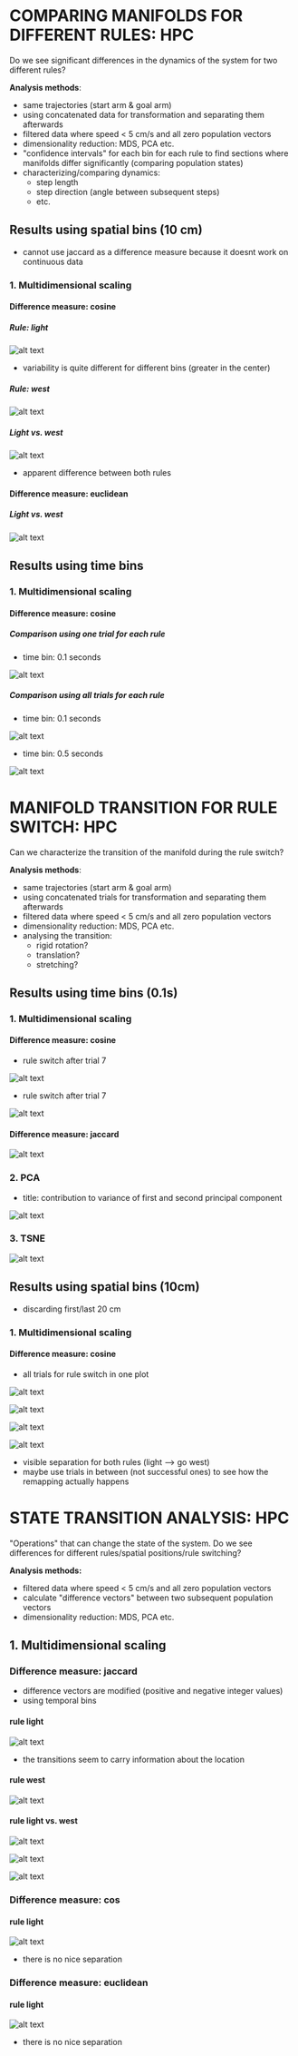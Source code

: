 # COMPARING MANIFOLDS FOR DIFFERENT RULES: HPC

Do we see significant differences in the dynamics of the system for two different rules?

**Analysis methods**:
* same trajectories (start arm & goal arm)
* using concatenated data for transformation and separating them afterwards
* filtered data where speed < 5 cm/s and all zero population vectors
* dimensionality reduction: MDS, PCA etc.
* "confidence intervals" for each bin for each rule to find sections where manifolds differ significantly (comparing population states)
* characterizing/comparing dynamics: 
    * step length
    * step direction (angle between subsequent steps)
    * etc.

## Results using spatial bins (10 cm)

* cannot use jaccard as a difference measure because it doesnt work on continuous data

### 1. Multidimensional scaling

#### Difference measure: cosine

##### Rule: light

![alt text](../plots/mjc189-1905-0517/man_compare_one_plot_light_MDS_cos_2D.png)

* variability is quite different for different bins (greater in the center)

##### Rule: west

![alt text](../plots/mjc189-1905-0517/man_compare_one_plot_west_MDS_cos_2D.png)

##### Light vs. west

![alt text](../plots/mjc189-1905-0517/man_compare_MDS_cos_3D.png)

* apparent difference between both rules

#### Difference measure: euclidean

##### Light vs. west
![alt text](../plots/mjc189-1905-0517/man_compare_MDS_euclidean_3Dspatial.png)

## Results using time bins

### 1. Multidimensional scaling

#### Difference measure: cosine

##### Comparison using one trial for each rule

* time bin: 0.1 seconds

![alt text](../plots/mjc189-1905-0517/man_compare_MDS_cos_one_trial_3D.png)

##### Comparison using all trials for each rule

* time bin: 0.1 seconds

![alt text](../plots/mjc189-1905-0517/man_compare_one_plot_MDS_cos_3Dtemporal.png)

* time bin: 0.5 seconds

![alt text](../plots/mjc189-1905-0517/man_compare_one_plot_MDS_cos_3Dtemporal0_5_time_bin.png)

# MANIFOLD TRANSITION FOR RULE SWITCH: HPC

Can we characterize the transition of the manifold during the rule switch?

**Analysis methods**:
* same trajectories (start arm & goal arm)
* using concatenated trials for transformation and separating them afterwards
* filtered data where speed < 5 cm/s and all zero population vectors
* dimensionality reduction: MDS, PCA etc.
* analysing the transition:
    * rigid rotation?
    * translation?
    * stretching?

## Results using time bins (0.1s)

### 1. Multidimensional scaling

#### Difference measure: cosine

* rule switch after trial 7

![alt text](../plots/mjc189-1905-0517/man_transition_mds_cos_2D.png)


* rule switch after trial 7

![alt text](../plots/mjc189-1905-0517/man_transition_mds_cos_3D.png)


#### Difference measure: jaccard

![alt text](../plots/mjc189-1905-0517/man_transition_MDS_jaccard_2D.png)

### 2. PCA

* title: contribution to variance of first and second principal component

![alt text](../plots/mjc189-1905-0517/man_transition_PCA__2D.png)


### 3. TSNE

![alt text](../plots/mjc189-1905-0517/man_transition_TSNE__2D.png)

## Results using spatial bins (10cm)
* discarding first/last 20 cm

### 1. Multidimensional scaling

#### Difference measure: cosine
* all trials for rule switch in one plot 

![alt text](../plots/mjc189-1905-0517/man_transition_one_plot_MDS_cos_2D.png)

![alt text](../plots/mjc189-1905-0517/man_transition_one_plot_MDS_cos_3D.png)

![alt text](../plots/mjc189-1905-0517/man_transition_MDS_cos_3Dspatial.png)

![alt text](../plots/mjc189-1905-0517/man_transition_MDS_cos_3Dspatial_colored_position.png)

* visible separation for both rules (light --> go west)
* maybe use trials in between (not successful ones) to see how the remapping actually happens

# STATE TRANSITION ANALYSIS: HPC

"Operations" that can change the state of the system. Do we see differences for different rules/spatial positions/rule switching? 

**Analysis methods:**
* filtered data where speed < 5 cm/s and all zero population vectors
* calculate "difference vectors" between two subsequent population vectors
* dimensionality reduction: MDS, PCA etc.


## 1. Multidimensional scaling
### Difference measure: jaccard
* difference vectors are modified (positive and negative integer values)
* using temporal bins
#### rule light

![alt text](../plots/mjc189-1905-0517/trans_analysis_light_MDS_jaccard_2Dtemporal.png)

* the transitions seem to carry information about the location

#### rule west

![alt text](../plots/mjc189-1905-0517/trans_analysis_west_MDS_jaccard_2Dtemporal.png)

#### rule light vs. west

![alt text](../plots/mjc189-1905-0517/trans_analysis_MDS_jaccard_3Dtemporal_no_position_coloring.png)

![alt text](../plots/mjc189-1905-0517/trans_analysis_MDS_jaccard_2Dtemporal.png)

![alt text](../plots/mjc189-1905-0517/trans_analysis_MDS_jaccard_3Dtemporal.png)

### Difference measure: cos

#### rule light

![alt text](../plots/mjc189-1905-0517/trans_analysis_light_MDS_cos_2Dtemporal.png)

* there is no nice separation

### Difference measure: euclidean

#### rule light

![alt text](../plots/mjc189-1905-0517/trans_analysis_light_MDS_euclidean_2Dtemporal.png)

* there is no nice separation